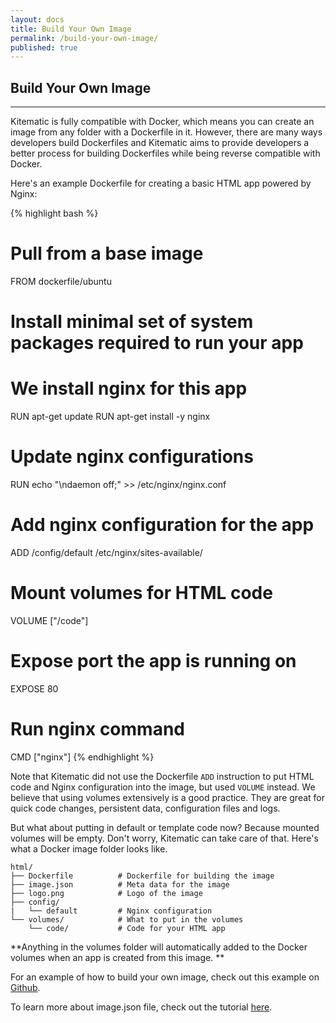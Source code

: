 ```yaml
---
layout: docs
title: Build Your Own Image
permalink: /build-your-own-image/
published: true
---
```


## Build Your Own Image

---

Kitematic is fully compatible with Docker, which means you can create an image
from any folder with a Dockerfile in it. However, there are many ways
developers build Dockerfiles and Kitematic aims to provide developers a better
process for building Dockerfiles while being reverse compatible with Docker.

Here's an example Dockerfile for creating a basic HTML app powered by Nginx:

{% highlight bash %}
# Pull from a base image
FROM dockerfile/ubuntu

# Install minimal set of system packages required to run your app
# We install nginx for this app
RUN apt-get update
RUN apt-get install -y nginx

# Update nginx configurations
RUN echo "\ndaemon off;" >> /etc/nginx/nginx.conf

# Add nginx configuration for the app
ADD /config/default /etc/nginx/sites-available/

# Mount volumes for HTML code
VOLUME ["/code"]

# Expose port the app is running on
EXPOSE 80

# Run nginx command
CMD ["nginx"]
{% endhighlight %}

Note that Kitematic did not use the Dockerfile `ADD` instruction to put HTML code and
Nginx configuration into the image, but used `VOLUME` instead. We believe that
using volumes extensively is a good practice. They are great for quick code
changes, persistent data, configuration files and logs.

But what about putting in default or template code now? Because mounted volumes
will be empty. Don't worry, Kitematic can take care of that. Here's what a Docker
image folder looks like.

```
html/
├── Dockerfile          # Dockerfile for building the image
├── image.json          # Meta data for the image
├── logo.png            # Logo of the image
├── config/
|   └── default         # Nginx configuration
└── volumes/            # What to put in the volumes
    └── code/           # Code for your HTML app
```

**Anything in the volumes folder will automatically added to the Docker volumes
when an app is created from this image. **

For an example of how to build your own image, check out
this example on [Github](https://github.com/kitematic/html).

To learn more about image.json file, check out
the tutorial [here](/docs/image-json-file).
